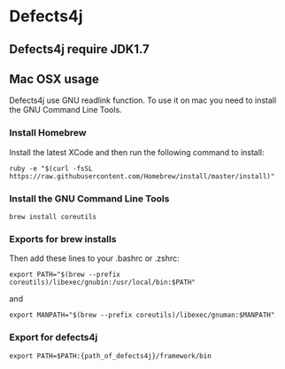 # Defects4j

## Defects4j require JDK1.7

## Mac OSX usage

Defects4j use GNU readlink function. To use it on mac you need to install the GNU Command Line Tools.

### Install Homebrew

Install the latest XCode and then run the following command to install:

```
ruby -e "$(curl -fsSL https://raw.githubusercontent.com/Homebrew/install/master/install)"
```

### Install the GNU Command Line Tools

```
brew install coreutils
```

### Exports for brew installs

Then add these lines to your .bashrc or .zshrc:

```
export PATH="$(brew --prefix coreutils)/libexec/gnubin:/usr/local/bin:$PATH"
```

and

```
export MANPATH="$(brew --prefix coreutils)/libexec/gnuman:$MANPATH"
```

### Export for defects4j

```
export PATH=$PATH:{path_of_defects4j}/framework/bin
```
